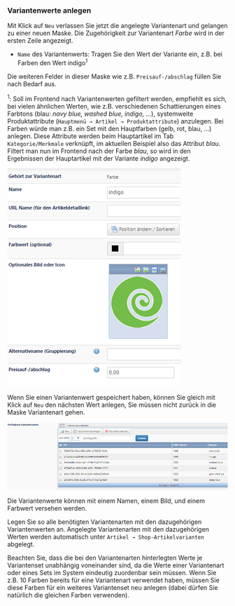 ### Variantenwerte anlegen

Mit Klick auf ```Neu``` verlassen Sie jetzt die angelegte Variantenart und gelangen zu einer neuen Maske. Die Zugehörigkeit zur Variantenart *Farbe* wird in der ersten Zeile angezeigt.
* ```Name``` des Variantenwerts: Tragen Sie den Wert der Variante ein, z.B. bei Farben den Wert indigo<sup>1</sup>

Die weiteren Felder in dieser Maske wie z.B. ```Preisauf-/abschlag``` füllen Sie nach Bedarf aus.

<sup>1</sup>: Soll im Frontend nach Variantenwerten gefiltert werden, empfiehlt es sich, bei vielen ähnlichen Werten, wie z.B. verschiedenen Schattierungen eines Farbtons (blau: *navy blue, washed blue, indigo, …*), systemweite Produktattribute (```Hauptmenü → Artikel → Produktattribute```) anzulegen. Bei Farben würde man z.B. ein Set mit den Hauptfarben (gelb, rot, blau, …) anlegen. Diese Attribute werden beim Hauptartikel im Tab ```Kategorie/Merkmale``` verknüpft, im aktuellen Beispiel also das Attribut *blau*. Filtert man nun im Frontend nach der Farbe *blau*, so wird in den Ergebnissen der Hauptartikel mit der Variante *indigo* angezeigt.

![](bild35.png)

Wenn Sie einen Variantenwert gespeichert haben, können Sie gleich mit Klick auf ```Neu``` den nächsten Wert anlegen, Sie müssen nicht zurück in die Maske Variantenart gehen.

![](bild36.png)

Die Variantenwerte können mit einem Namen, einem Bild, und einem Farbwert versehen werden. 

Legen Sie so alle benötigten Variantenarten mit den dazugehörigen Variantenwerten an. Angelegte Variantenarten mit den dazugehörigen Werten werden automatisch unter ```Artikel → Shop-Artikelvarianten``` abgelegt.

Beachten Sie, dass die bei den Variantenarten hinterlegten Werte je Variantenset unabhängig voneinander sind, da die Werte einer Variantenart oder eines Sets im System eindeutig zuordenbar sein müssen. Wenn Sie z.B. 10 Farben bereits für eine Variantenart verwendet haben, müssen Sie diese Farben für ein weiteres Variantenset neu anlegen (dabei dürfen Sie natürlich die gleichen Farben verwenden). 